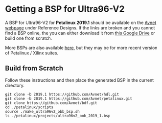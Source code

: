 # Getting a BSP for Ultra96-V2

A BSP for Ultra96-V2 for **Petalinux 2019.1** should be available on the [Avnet webpage](https://www.avnet.com/wps/portal/us/products/avnet-boards/avnet-board-families/ultra96-v2) under Reference Designs. If the links are broken and you cannot find a BSP online, the you can either download it from [this Google Drive](https://drive.google.com/file/d/1C58ABiOUSS5vGUXMKSlVV8t5wrrCHClT/view?usp=sharing) or build one from scratch.

More BSPs are also available [here](https://avtinc.sharepoint.com/teams/ET-Downloads/Shared%20Documents/Forms/AllItems.aspx?id=%2Fteams%2FET%2DDownloads%2FShared%20Documents%2Fprojects%2Fpublic%5Frelease), but they may be for more recent version of Petalinux / Xilinx suites.

## Build from Scratch

Follow these instructions and then place the generated BSP in the current directory.
```
git clone -b 2019.1 https://github.com/Avnet/hdl.git
git clone -b 2019.1 https://github.com/Avnet/petalinux.git
git clone https://github.com/Avnet/bdf.git
cd ./petalinux/scripts
source ./make_ultra96v2_obb_bsp.sh
ls ./petalinux/projects/ultra96v2_oob_2019_1.bsp
```
